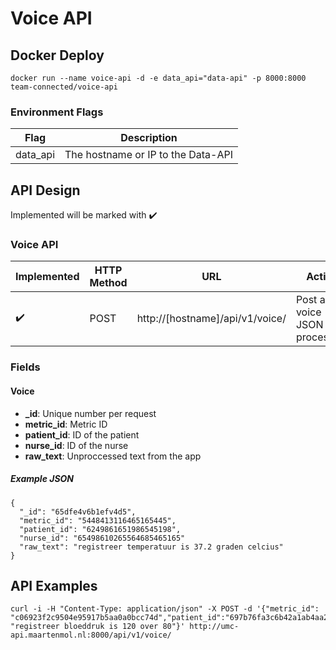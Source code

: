 # Voice API
## Docker Deploy
```docker run --name voice-api -d -e data_api="data-api" -p 8000:8000 team-connected/voice-api```

### Environment Flags
| Flag | Description |
| ------------- | ------------- |
| data_api | The hostname or IP to the Data-API |


## API Design
Implemented will be marked with :heavy_check_mark:

### Voice API
| Implemented | HTTP Method | URL | Action |
| ------------- | ------------- | ------------- | ------------- |
| :heavy_check_mark: | POST | http://[hostname]/api/v1/voice/ | Post a voice JSON for processing |


### Fields
#### Voice
* **_id**: Unique number per request
* **metric_id**: Metric ID
* **patient_id**: ID of the patient
* **nurse_id**: ID of the nurse
* **raw_text**: Unproccessed text from the app

##### Example JSON
```
{
  "_id": "65dfe4v6b1efv4d5",
  "metric_id": "5448413116465165445",
  "patient_id": "6249861651986545198",
  "nurse_id": "65498610265564685465165"
  "raw_text": "registreer temperatuur is 37.2 graden celcius"
}
```

## API Examples
``` 
curl -i -H "Content-Type: application/json" -X POST -d '{"metric_id": "c06923f2c9504e95917b5aa0a0bcc74d","patient_id":"697b76fa3c6b42a1ab4aa281c88e4227","nurse_id":"98b415b75d8849d38be80521efa25d20","raw_text": "registreer bloeddruk is 120 over 80"}' http://umc-api.maartenmol.nl:8000/api/v1/voice/
```